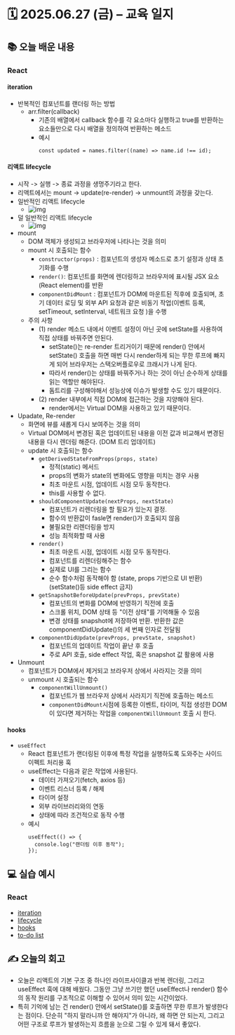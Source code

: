 # 🗓️ 2025.06.27 (금) – 교육 일지

## 📚 오늘 배운 내용

### React

#### iteration

- 반복적인 컴포넌트를 랜더링 하는 방법
  - arr.filter(callback)
    - 기존의 배열에서 callback 함수를 각 요소마다 실행하고 true를 반환하는 요소들만으로 다시 배열을 정의하여 반환하는 메소드
    - 예시
      ```
      const updated = names.filter((name) => name.id !== id);
      ```

#### 리액트 lifecycle

- 시작 -> 실행 -> 종료 과정을 생멍주기라고 한다.
- 리액트에서는 mount -> update(re-render) -> unmount의 과정을 갖는다.
- 일반적인 리액트 lifecycle
  - ![img](https://velog.velcdn.com/images/minrami1115/post/ae49340f-e8b4-4b82-b8d4-e7585b8025c2/image.png)
- 덜 일반적인 리액트 lifecycle
  - ![img](https://velog.velcdn.com/images/minrami1115/post/2217290d-6b82-4e6c-807a-570f66a9db22/image.png)
- mount
  - DOM 객체가 생성되고 브라우저에 나타나는 것을 의미
  - mount 시 호출되는 함수
    - `constructor(props)` : 컴포넌트의 생성자 메소드로 초기 설정과 상태 초기화를 수행
    - `render()`: 컴포넌트를 화면에 렌더링하고 브라우저에 표시될 JSX 요소(React element)를 반환
    - `componentDidMount` : 컴포넌트가 DOM에 마운트된 직후에 호출되며, 초기 데이터 로딩 및 외부 API 요청과 같은 비동기 작업(이벤트 등록, setTimeout, setInterval, 네트워크 요청 )을 수행
  - 주의 사항
    - (1) render 메소드 내에서 이벤트 설정이 아닌 곳에 setState를 사용하여 직접 상태를 바꿔주면 안된다.
      - setState()는 re-render 트리거이기 때문에 render() 안에서 setState() 호출을 하면 매번 다시 render하게 되는 무한 루프에 빠지게 되어 브라우저는 스택오버플로우로 크래시가 나게 된다.
      - 따라서 render()는 상태를 바꿔주거나 하는 것이 아닌 순수하게 상태를 읽는 역할만 해야된다.
      - 돔트리를 구성해야해서 성능상에 이슈가 발생할 수도 있기 때문이다.
    - (2) render 내부에서 직접 DOM에 접근하는 것을 지양해야 된다.
      - render에서는 Virtual DOM을 사용하고 있기 때문이다.
- Upadate, Re-render
  - 화면에 뷰를 새롭게 다시 보여주는 것을 의미
  - Virtual DOM에서 변경된 혹은 업데이트된 내용을 이전 값과 비교해서 변경된 내용을 다시 렌더링 해준다. (DOM 트리 업데이트)
  - update 시 호출되는 함수
    - `getDerivedStateFromProps(props, state)`
      - 정적(static) 메서드
      - props의 변화가 state의 변화에도 영향을 미치는 경우 사용
      - 최초 마운트 시점, 업데이트 시점 모두 동작한다.
      - this를 사용할 수 없다.
    - `shouldComponentUpdate(nextProps, nextState)`
      - 컴포넌트가 리렌더링을 할 필요가 있는지 결정.
      - 함수의 반환값이 fasle면 render()가 호출되지 않음
      - 불필요한 리렌더링을 방지
      - 성능 최적화할 때 사용
    - `render()`
      - 최초 마운트 시점, 업데이트 시점 모두 동작한다.
      - 컴포넌트를 리렌더링해주는 함수
      - 실제로 UI를 그리는 함수
      - 순수 함수처럼 동작해야 함 (state, props 기반으로 UI 반환) (setState()등 side effect 금지)
    - `getSnapshotBeforeUpdate(prevProps, prevState)`
      - 컴포넌트의 변화를 DOM에 반영하기 직전에 호출
      - 스크롤 위치, DOM 상태 등 "이전 상태"를 기억해둘 수 있음
      - 변경 상태를 snapshot에 저장하여 반환. 반환한 값은 componentDidUpdate()의 세 번째 인자로 전달됨
    - `componentDidUpdate(prevProps, prevState, snapshot)`
      - 컴포넌트의 업데이트 작업이 끝난 후 호출
      - 주로 API 호출, side effect 작업, 혹은 snapshot 값 활용에 사용
- Unmount
  - 컴포넌트가 DOM에서 제거되고 브라우저 상에서 사라지는 것을 의미
  - unmount 시 호출되는 함수
    - `componentWillUnmount()`
      - 컴포넌트가 웹 브라우저 상에서 사라지기 직전에 호출하는 메소드
      - `componentDidMount`시점에 등록한 이벤트, 타이머, 직접 생성한 DOM이 있다면 제거하는 작업을 `componentWillUnmount` 호출 시 한다.

#### hooks

- `useEffect`
  - React 컴포넌트가 랜더링된 이후에 특정 작업을 실행하도록 도와주는 사이드 이펙트 처리용 훅
  - useEffect는 다음과 같은 작업에 사용된다.
    - 데이터 가져오기(fetch, axios 등)
    - 이벤트 리스너 등록 / 해제
    - 타이머 설정
    - 외부 라이브러리와의 연동
    - 상태에 따라 조건적으로 동작 수행
  - 예시
    ```
    useEffect(() => {
      console.log("랜더링 이후 동작");
    });
    ```

## 💻 실습 예시

### React

- [iteration](../13_react/02_component/06_iteration/)
- [lifecycle](../13_react/02_component/07_lifecycle/)
- [hooks](../13_react/03_hooks/01_useEffect/)
- [to-do list](../13_react/practice/todo-list.html)

## ✍️ 오늘의 회고

- 오늘은 리액트의 기본 구조 중 하나인 라이프사이클과 반복 렌더링, 그리고 useEffect 훅에 대해 배웠다. 그동안 그냥 쓰기만 했던 useEffect나 render() 함수의 동작 원리를 구조적으로 이해할 수 있어서 의미 있는 시간이었다.
- 특히 기억에 남는 건 render() 안에서 setState()를 호출하면 무한 루프가 발생한다는 점이다. 단순히 "하지 말라니까 안 해야지"가 아니라, 왜 하면 안 되는지, 그리고 어떤 구조로 루프가 발생하는지 흐름을 눈으로 그릴 수 있게 돼서 좋았다.
